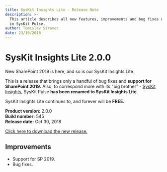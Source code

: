 ```yaml
---
title: SysKit Insights Lite - Release Note
description: >-
  This article describes all new features, improvements and bug fixes delivered
  in SysKit Pulse.
author: Tomislav Sirovec
date: 23/10/2018
---
```


# SysKit Insights Lite 2.0.0

New SharePoint 2019 is here, and so is our SysKit Insights Lite.

This is a release that brings only a handful of bug fixes and **support for SharePoint 2019.** Also, to correspond more with its "big brother" - [SysKit Insights](https://www.syskit.com/products/insights/), SysKit Pulse **has been renamed to SysKit Insights Lite**.

SysKit Insights Lite continues to, and forever will be **FREE.**

**Product version:** 2.0.0  
**Build number:** 545  
**Release date:** Oct 30, 2018

[Click here to download the new release.](https://www.syskit.com/products/insights-lite/download/)

## Improvements

* Support for SP 2019.
* Bug fixes.

